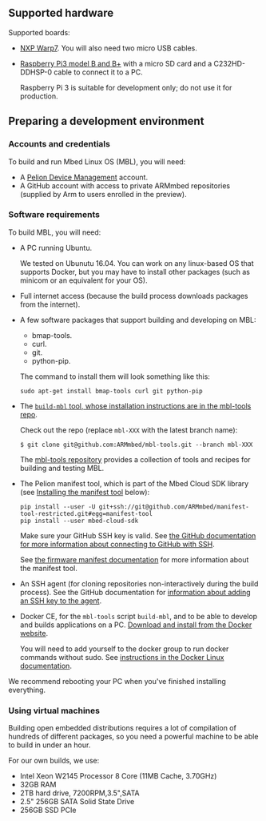 ## Supported hardware

Supported boards:

* [NXP Warp7](https://www.nxp.com/support/developer-resources/nxp-designs/warp7-next-generation-iot-and-wearable-development-platform:WARP7). You will also need two micro USB cables.
* [Raspberry Pi3 model B and B+](https://www.raspberrypi.org/products/) with a micro SD card and a C232HD-DDHSP-0 cable to connect it to a PC.

    <span class="warning">Raspberry Pi 3 is suitable for development only; do not use it for production.</span>

## Preparing a development environment

### Accounts and credentials

To build and run Mbed Linux OS (MBL), you will need:

* A [Pelion Device Management](https://portal.mbedcloud.com/) account.
* A GitHub account with access to private ARMmbed repositories (supplied by Arm to users enrolled in the preview).

### Software requirements

To build MBL, you will need:

* A PC running Ubuntu.

    We tested on Ubunutu 16.04. You can work on any linux-based OS that supports Docker, but you may have to install other packages (such as minicom or an equivalent for your OS).

* Full internet access (because the build process downloads packages from the internet).

* A few software packages that support building and developing on MBL:

    * bmap-tools.
    * curl.
    * git.
    * python-pip.

    The command to install them will look something like this:

    ```
    sudo apt-get install bmap-tools curl git python-pip
    ````

* The [`build-mbl` tool, whose installation instructions are in the mbl-tools repo](https://github.com/ARMmbed/mbl-tools).

    Check out the repo (replace `mbl-XXX` with the latest branch name):<!--can they check out master, or some other way of always knowing they're checking out the latest version rather than them having to go count branches?-->

    ```
    $ git clone git@github.com:ARMmbed/mbl-tools.git --branch mbl-XXX
    ```

    <span class="tips">The [mbl-tools repository](https://github.com/ARMmbed/mbl-tools) provides a collection of tools and recipes for building and testing MBL.</span>

* The Pelion manifest tool, which is part of the Mbed Cloud SDK library (see [Installing the manifest tool](#install-manifest-tool) below):

    ```
    pip install --user -U git+ssh://git@github.com/ARMmbed/manifest-tool-restricted.git#egg=manifest-tool
    pip install --user mbed-cloud-sdk
    ```

    Make sure your GitHub SSH key is valid. See [the GitHub documentation for more information about connecting to GitHub with SSH](https://help.github.com/articles/connecting-to-github-with-ssh/).

    See [the firmware manifest documentation](https://cloud.mbed.com/docs/latest/updating-firmware/firmware-manifests.html) for more information about the manifest tool.

* An SSH agent (for cloning repositories non-interactively during the build process). See the GitHub documentation for [information about adding an SSH key to the agent](https://help.github.com/articles/generating-a-new-ssh-key-and-adding-it-to-the-ssh-agent/#adding-your-ssh-key-to-the-ssh-agent).

* Docker CE, for the `mbl-tools` script `build-mbl`, and to be able to develop and builds applications on a PC. [Download and install from the Docker website](https://docs.docker.com/install/linux/docker-ce/ubuntu/).

    You will need to add yourself to the docker group to run docker commands without sudo. See [instructions in the Docker Linux documentation](https://docs.docker.com/install/linux/linux-postinstall/).

<span class="tips">We recommend rebooting your PC when you've finished installing everything.</span>

### Using virtual machines

Building open embedded distributions requires a lot of compilation of hundreds of different packages, so you need a powerful machine to be able to build in under an hour.

For our own builds, we use:

- Intel Xeon W2145 Processor 8 Core (11MB Cache, 3.70GHz)
- 32GB RAM
- 2TB hard drive, 7200RPM,3.5",SATA
- 2.5" 256GB SATA Solid State Drive
- 256GB SSD PCIe
